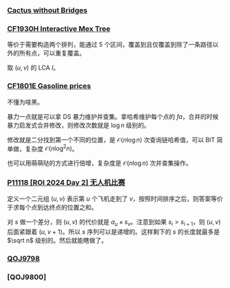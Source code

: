 ### [Cactus without Bridges](https://codeforces.com/contest/2052/problem/C)

### [CF1930H Interactive Mex Tree](https://www.luogu.com.cn/problem/CF1930H)

等价于需要构造两个排列，能通过 $5$ 个区间，覆盖到且仅覆盖到除了一条路径以外的所有点，可以重复覆盖。

取 $(u,v)$ 的 LCA $l$。

### [CF1801E Gasoline prices](https://www.luogu.com.cn/problem/CF1801E)

不懂为啥黑。

暴力一点就是可以拿 DS 暴力维护并查集。拿哈希维护每个点的 $fa$，合并的时候暴力启发式合并修改，则修改次数就是 $\log n$ 级别的。

修改就是二分找到第一个不同的位置，是 $\mathcal O(n\log n)$ 次查询链哈希值，可以 BIT 简单做，复杂度 $\mathcal O(n\log^2 n)$。

也可以用萌萌哒的方式进行倍增，复杂度是 $\mathcal O(n\log n)$ 次并查集操作。

### [P11118 [ROI 2024 Day 2] 无人机比赛](https://www.luogu.com.cn/problem/P11118)

定义一个二元组 $(u,v)$ 表示第 $u$ 个飞机走到了 $v$，按照时间排序之后，则答案等价于求每个点到达终点的位置之和。

对 $s$ 做一个差分，则 $(u,v)$ 的代价就是 $a_u\times s_v$。注意到如果 $s_i>s_{i+1}$，则 $(u,v)$ 后面紧跟着 $(u,v+1)$。所以 $s$ 序列可以是递增的。这样剩下的 $s$ 的长度就最多是 $\sqrt n$ 级别的。然后就能瞎做了。

### [QOJ9798]()

### [QOJ9800]